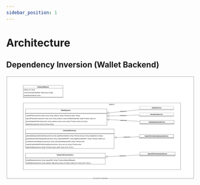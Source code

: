```yaml
---
sidebar_position: 1
---
```


# Architecture


## Dependency Inversion (Wallet Backend)

![Wallet DI Diagram](../../static/img/diagrams/wallet-Wallet%20DI.drawio.svg)
